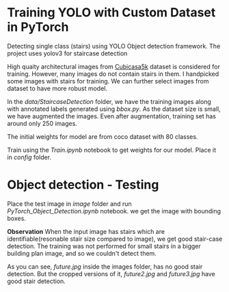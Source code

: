 # Training YOLO with Custom Dataset in PyTorch

Detecting single class (stairs) using YOLO Object detection framework. The project uses yolov3 for staircase detection

High quaity architectural images from [Cubicasa5k](https://zenodo.org/record/2613548#.XtDCHMYzZuQ) dataset is considered for training. However, many images do not contain stairs in them. I handpicked some images with stairs for training. We can further select images from dataset to have more robust model.

In the *data/StaircaseDetection* folder, we have the training images along with annotated labels generated using *bbox.py*. As the dataset size is small, we have augmented the images. Even after augmentation, training set has around only 250 images.

The initial weights for model are from coco dataset with 80 classes.

Train using the *Train.ipynb* notebook to get weights for our model. Place it in *config* folder.

# Object detection - Testing

Place the test image in *image* folder and run *PyTorch_Object_Detection.ipynb* notebook. we get the image with bounding boxes.

**Observation**
When the input image has stairs which are identifiable(resonable stair size compared to image), we get good stair-case detection.
The training was not performed for small stairs in a bigger building plan image, and so we couldn't detect them.

As you can see, *future.jpg* inside the images folder, has no good stair detection.
But the cropped versions of it, *future2.jpg* and *future3.jpg* have good stair detection.
